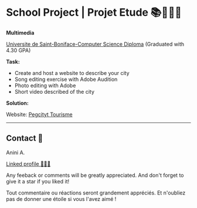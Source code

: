 # School Project | Projet Etude 📚👨🏽‍🎓

**Multimedia**

[Universite de Saint-Boniface-Computer Science Diploma](https://ustboniface.ca/annuaire2017/ecole-technique-et-professionnelle---diplome-en-informatique#:~:text=Ce%20programme%20de%20deux%20ans,projets%20informatiques%20et%20la%20consultation.) (Graduated with 4.30 GPA)

**Task:** 

* Create and host a website to describe your city
* Song editing exercise with Adobe Audition
* Photo editing with Adobe
* Short video described of the city

**Solution:**

Website: [Pegcityt Tourisme](https://pegcityt.wordpress.com/)

------------------------------

## Contact 🪪

Anini A.

[Linked profile 👨🏾‍🦲](https://www.linkedin.com/in/anini-amoakon)

Any feeback or comments will be greatly appreciated. And don't forget to give it a star if you liked it! 

Tout commentaire ou réactions seront grandement appréciés. Et n'oubliez pas de donner une étoile si vous l'avez aimé ! 

